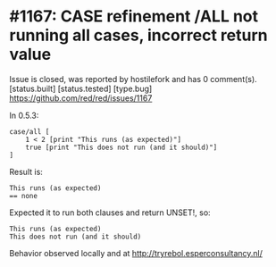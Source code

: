 
#1167: CASE refinement /ALL not running all cases, incorrect return value
================================================================================
Issue is closed, was reported by hostilefork and has 0 comment(s).
[status.built] [status.tested] [type.bug]
<https://github.com/red/red/issues/1167>

In 0.5.3:

```
case/all [
    1 < 2 [print "This runs (as expected)"]
    true [print "This does not run (and it should)"]
]
```

Result is:

```
This runs (as expected)
== none
```

Expected it to run both clauses and return UNSET!, so:

```
This runs (as expected)
This does not run (and it should)
```

Behavior observed locally and at http://tryrebol.esperconsultancy.nl/



